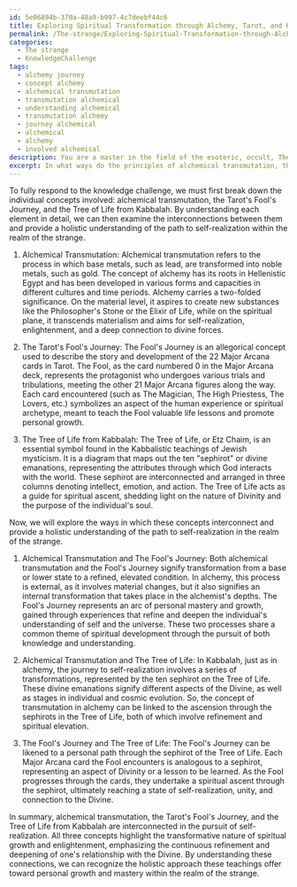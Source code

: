 ```yaml
---
id: 5e06894b-370a-48a9-b997-4c7deebf44c6
title: Exploring Spiritual Transformation through Alchemy, Tarot, and Kabbalah
permalink: /The-strange/Exploring-Spiritual-Transformation-through-Alchemy-Tarot-and-Kabbalah/
categories:
  - The strange
  - KnowledgeChallenge
tags:
  - alchemy journey
  - concept alchemy
  - alchemical transmutation
  - transmutation alchemical
  - understanding alchemical
  - transmutation alchemy
  - journey alchemical
  - alchemical
  - alchemy
  - involved alchemical
description: You are a master in the field of the esoteric, occult, The strange and Education. You are a writer of tests, challenges, books and deep knowledge on The strange for initiates and students to gain deep insights and understanding from. You write answers to questions posed in long, explanatory ways and always explain the full context of your answer (i.e., related concepts, formulas, examples, or history), as well as the step-by-step thinking process you take to answer the challenges. Be rigorous and thorough, and summarize the key themes, ideas, and conclusions at the end.
excerpt: In what ways do the principles of alchemical transmutation, the Tarot's Fool's Journey, and the Tree of Life from Kabbalah interconnect and provide a holistic understanding of the path to self-realization within the realm of the strange?
---
```

To fully respond to the knowledge challenge, we must first break down the individual concepts involved: alchemical transmutation, the Tarot's Fool's Journey, and the Tree of Life from Kabbalah. By understanding each element in detail, we can then examine the interconnections between them and provide a holistic understanding of the path to self-realization within the realm of the strange.

1. Alchemical Transmutation:
Alchemical transmutation refers to the process in which base metals, such as lead, are transformed into noble metals, such as gold. The concept of alchemy has its roots in Hellenistic Egypt and has been developed in various forms and capacities in different cultures and time periods. Alchemy carries a two-folded significance. On the material level, it aspires to create new substances like the Philosopher's Stone or the Elixir of Life, while on the spiritual plane, it transcends materialism and aims for self-realization, enlightenment, and a deep connection to divine forces.

2. The Tarot's Fool's Journey:
The Fool's Journey is an allegorical concept used to describe the story and development of the 22 Major Arcana cards in Tarot. The Fool, as the card numbered 0 in the Major Arcana deck, represents the protagonist who undergoes various trials and tribulations, meeting the other 21 Major Arcana figures along the way. Each card encountered (such as The Magician, The High Priestess, The Lovers, etc.) symbolizes an aspect of the human experience or spiritual archetype, meant to teach the Fool valuable life lessons and promote personal growth.

3. The Tree of Life from Kabbalah:
The Tree of Life, or Etz Chaim, is an essential symbol found in the Kabbalistic teachings of Jewish mysticism. It is a diagram that maps out the ten "sephirot" or divine emanations, representing the attributes through which God interacts with the world. These sephirot are interconnected and arranged in three columns denoting intellect, emotion, and action. The Tree of Life acts as a guide for spiritual ascent, shedding light on the nature of Divinity and the purpose of the individual's soul.

Now, we will explore the ways in which these concepts interconnect and provide a holistic understanding of the path to self-realization in the realm of the strange.

1. Alchemical Transmutation and The Fool's Journey:
Both alchemical transmutation and the Fool's Journey signify transformation from a base or lower state to a refined, elevated condition. In alchemy, this process is external, as it involves material changes, but it also signifies an internal transformation that takes place in the alchemist's depths. The Fool's Journey represents an arc of personal mastery and growth, gained through experiences that refine and deepen the individual's understanding of self and the universe. These two processes share a common theme of spiritual development through the pursuit of both knowledge and understanding.

2. Alchemical Transmutation and The Tree of Life:
In Kabbalah, just as in alchemy, the journey to self-realization involves a series of transformations, represented by the ten sephirot on the Tree of Life. These divine emanations signify different aspects of the Divine, as well as stages in individual and cosmic evolution. So, the concept of transmutation in alchemy can be linked to the ascension through the sephirots in the Tree of Life, both of which involve refinement and spiritual elevation.

3. The Fool's Journey and The Tree of Life:
The Fool's Journey can be likened to a personal path through the sephirot of the Tree of Life. Each Major Arcana card the Fool encounters is analogous to a sephirot, representing an aspect of Divinity or a lesson to be learned. As the Fool progresses through the cards, they undertake a spiritual ascent through the sephirot, ultimately reaching a state of self-realization, unity, and connection to the Divine.

In summary, alchemical transmutation, the Tarot's Fool's Journey, and the Tree of Life from Kabbalah are interconnected in the pursuit of self-realization. All three concepts highlight the transformative nature of spiritual growth and enlightenment, emphasizing the continuous refinement and deepening of one's relationship with the Divine. By understanding these connections, we can recognize the holistic approach these teachings offer toward personal growth and mastery within the realm of the strange.
